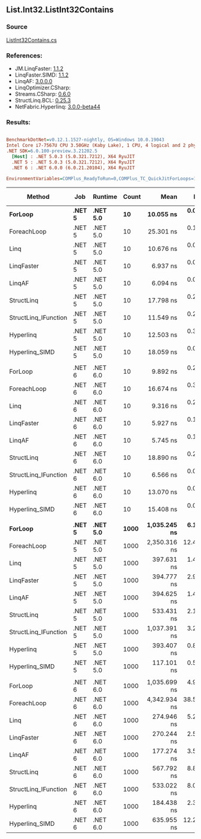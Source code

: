 ﻿## List.Int32.ListInt32Contains

### Source
[ListInt32Contains.cs](../LinqBenchmarks/List/Int32/ListInt32Contains.cs)

### References:
- JM.LinqFaster: [1.1.2](https://www.nuget.org/packages/JM.LinqFaster/1.1.2)
- LinqFaster.SIMD: [1.1.2](https://www.nuget.org/packages/LinqFaster.SIMD/1.0.3)
- LinqAF: [3.0.0.0](https://www.nuget.org/packages/LinqAF/3.0.0.0)
- LinqOptimizer.CSharp: [](https://www.nuget.org/packages/LinqOptimizer.CSharp/)
- Streams.CSharp: [0.6.0](https://www.nuget.org/packages/Streams.CSharp/0.6.0)
- StructLinq.BCL: [0.25.3](https://www.nuget.org/packages/StructLinq.BCL/0.25.3)
- NetFabric.Hyperlinq: [3.0.0-beta44](https://www.nuget.org/packages/NetFabric.Hyperlinq/3.0.0-beta44)

### Results:
``` ini

BenchmarkDotNet=v0.12.1.1527-nightly, OS=Windows 10.0.19043
Intel Core i7-7567U CPU 3.50GHz (Kaby Lake), 1 CPU, 4 logical and 2 physical cores
.NET SDK=6.0.100-preview.3.21202.5
  [Host] : .NET 5.0.3 (5.0.321.7212), X64 RyuJIT
  .NET 5 : .NET 5.0.3 (5.0.321.7212), X64 RyuJIT
  .NET 6 : .NET 6.0.0 (6.0.21.20104), X64 RyuJIT

EnvironmentVariables=COMPlus_ReadyToRun=0,COMPlus_TC_QuickJitForLoops=1,COMPlus_TieredPGO=1  

```
|               Method |    Job |  Runtime | Count |         Mean |      Error |     StdDev |       Median | Ratio | RatioSD |  Gen 0 | Gen 1 | Gen 2 | Allocated |
|--------------------- |------- |--------- |------ |-------------:|-----------:|-----------:|-------------:|------:|--------:|-------:|------:|------:|----------:|
|              **ForLoop** | **.NET 5** | **.NET 5.0** |    **10** |    **10.055 ns** |  **0.0531 ns** |  **0.0471 ns** |    **10.055 ns** |  **1.00** |    **0.00** |      **-** |     **-** |     **-** |         **-** |
|          ForeachLoop | .NET 5 | .NET 5.0 |    10 |    25.301 ns |  0.1313 ns |  0.1025 ns |    25.318 ns |  2.52 |    0.02 |      - |     - |     - |         - |
|                 Linq | .NET 5 | .NET 5.0 |    10 |    10.676 ns |  0.0371 ns |  0.0329 ns |    10.674 ns |  1.06 |    0.01 |      - |     - |     - |         - |
|           LinqFaster | .NET 5 | .NET 5.0 |    10 |     6.937 ns |  0.0484 ns |  0.0404 ns |     6.934 ns |  0.69 |    0.00 |      - |     - |     - |         - |
|               LinqAF | .NET 5 | .NET 5.0 |    10 |     6.094 ns |  0.0262 ns |  0.0219 ns |     6.092 ns |  0.61 |    0.00 |      - |     - |     - |         - |
|           StructLinq | .NET 5 | .NET 5.0 |    10 |    17.798 ns |  0.2614 ns |  0.2183 ns |    17.894 ns |  1.77 |    0.03 | 0.0153 |     - |     - |      32 B |
| StructLinq_IFunction | .NET 5 | .NET 5.0 |    10 |    11.549 ns |  0.2935 ns |  0.6381 ns |    11.294 ns |  1.22 |    0.04 |      - |     - |     - |         - |
|            Hyperlinq | .NET 5 | .NET 5.0 |    10 |    12.503 ns |  0.3005 ns |  0.3086 ns |    12.387 ns |  1.25 |    0.03 |      - |     - |     - |         - |
|       Hyperlinq_SIMD | .NET 5 | .NET 5.0 |    10 |    18.059 ns |  0.0690 ns |  0.1171 ns |    18.063 ns |  1.80 |    0.02 |      - |     - |     - |         - |
|                      |        |          |       |              |            |            |              |       |         |        |       |       |           |
|              ForLoop | .NET 6 | .NET 6.0 |    10 |     9.892 ns |  0.2465 ns |  0.2058 ns |     9.815 ns |  1.00 |    0.00 |      - |     - |     - |         - |
|          ForeachLoop | .NET 6 | .NET 6.0 |    10 |    16.674 ns |  0.3287 ns |  0.2745 ns |    16.672 ns |  1.69 |    0.04 |      - |     - |     - |         - |
|                 Linq | .NET 6 | .NET 6.0 |    10 |     9.316 ns |  0.2459 ns |  0.2526 ns |     9.225 ns |  0.94 |    0.04 |      - |     - |     - |         - |
|           LinqFaster | .NET 6 | .NET 6.0 |    10 |     5.927 ns |  0.1128 ns |  0.2592 ns |     5.816 ns |  0.61 |    0.04 |      - |     - |     - |         - |
|               LinqAF | .NET 6 | .NET 6.0 |    10 |     5.745 ns |  0.1749 ns |  0.4419 ns |     5.522 ns |  0.66 |    0.05 |      - |     - |     - |         - |
|           StructLinq | .NET 6 | .NET 6.0 |    10 |    18.890 ns |  0.2298 ns |  0.2150 ns |    19.004 ns |  1.91 |    0.04 | 0.0153 |     - |     - |      32 B |
| StructLinq_IFunction | .NET 6 | .NET 6.0 |    10 |     6.566 ns |  0.0845 ns |  0.0749 ns |     6.546 ns |  0.66 |    0.01 |      - |     - |     - |         - |
|            Hyperlinq | .NET 6 | .NET 6.0 |    10 |    13.070 ns |  0.0654 ns |  0.0580 ns |    13.066 ns |  1.32 |    0.03 |      - |     - |     - |         - |
|       Hyperlinq_SIMD | .NET 6 | .NET 6.0 |    10 |    15.408 ns |  0.0498 ns |  0.0922 ns |    15.395 ns |  1.56 |    0.04 |      - |     - |     - |         - |
|                      |        |          |       |              |            |            |              |       |         |        |       |       |           |
|              **ForLoop** | **.NET 5** | **.NET 5.0** |  **1000** | **1,035.245 ns** |  **6.1200 ns** |  **5.1105 ns** | **1,033.208 ns** |  **1.00** |    **0.00** |      **-** |     **-** |     **-** |         **-** |
|          ForeachLoop | .NET 5 | .NET 5.0 |  1000 | 2,350.316 ns | 12.4676 ns | 11.6622 ns | 2,346.923 ns |  2.27 |    0.01 |      - |     - |     - |         - |
|                 Linq | .NET 5 | .NET 5.0 |  1000 |   397.631 ns |  1.4919 ns |  1.3955 ns |   397.642 ns |  0.38 |    0.00 |      - |     - |     - |         - |
|           LinqFaster | .NET 5 | .NET 5.0 |  1000 |   394.777 ns |  2.9688 ns |  2.4791 ns |   394.355 ns |  0.38 |    0.00 |      - |     - |     - |         - |
|               LinqAF | .NET 5 | .NET 5.0 |  1000 |   394.625 ns |  1.4674 ns |  1.3726 ns |   394.356 ns |  0.38 |    0.00 |      - |     - |     - |         - |
|           StructLinq | .NET 5 | .NET 5.0 |  1000 |   533.431 ns |  2.1217 ns |  1.9847 ns |   532.701 ns |  0.52 |    0.00 | 0.0153 |     - |     - |      32 B |
| StructLinq_IFunction | .NET 5 | .NET 5.0 |  1000 | 1,037.391 ns |  3.2236 ns |  3.0153 ns | 1,037.088 ns |  1.00 |    0.00 |      - |     - |     - |         - |
|            Hyperlinq | .NET 5 | .NET 5.0 |  1000 |   393.407 ns |  0.8547 ns |  0.7995 ns |   393.094 ns |  0.38 |    0.00 |      - |     - |     - |         - |
|       Hyperlinq_SIMD | .NET 5 | .NET 5.0 |  1000 |   117.101 ns |  0.5746 ns |  0.5374 ns |   117.195 ns |  0.11 |    0.00 |      - |     - |     - |         - |
|                      |        |          |       |              |            |            |              |       |         |        |       |       |           |
|              ForLoop | .NET 6 | .NET 6.0 |  1000 | 1,035.699 ns |  4.9677 ns |  4.4037 ns | 1,034.832 ns |  1.00 |    0.00 |      - |     - |     - |         - |
|          ForeachLoop | .NET 6 | .NET 6.0 |  1000 | 4,342.934 ns | 38.5518 ns | 34.1751 ns | 4,336.390 ns |  4.19 |    0.04 |      - |     - |     - |         - |
|                 Linq | .NET 6 | .NET 6.0 |  1000 |   274.946 ns |  5.2842 ns |  4.9429 ns |   274.847 ns |  0.27 |    0.01 |      - |     - |     - |         - |
|           LinqFaster | .NET 6 | .NET 6.0 |  1000 |   270.244 ns |  2.5518 ns |  2.2621 ns |   269.457 ns |  0.26 |    0.00 |      - |     - |     - |         - |
|               LinqAF | .NET 6 | .NET 6.0 |  1000 |   177.274 ns |  3.5538 ns |  4.2305 ns |   176.598 ns |  0.17 |    0.00 |      - |     - |     - |         - |
|           StructLinq | .NET 6 | .NET 6.0 |  1000 |   567.792 ns |  8.8447 ns |  7.8406 ns |   564.754 ns |  0.55 |    0.01 | 0.0153 |     - |     - |      32 B |
| StructLinq_IFunction | .NET 6 | .NET 6.0 |  1000 |   533.022 ns |  8.0803 ns |  6.7474 ns |   532.563 ns |  0.51 |    0.01 |      - |     - |     - |         - |
|            Hyperlinq | .NET 6 | .NET 6.0 |  1000 |   184.438 ns |  2.3553 ns |  2.2032 ns |   184.728 ns |  0.18 |    0.00 |      - |     - |     - |         - |
|       Hyperlinq_SIMD | .NET 6 | .NET 6.0 |  1000 |   635.955 ns | 12.2664 ns | 12.0472 ns |   632.277 ns |  0.61 |    0.01 |      - |     - |     - |         - |
